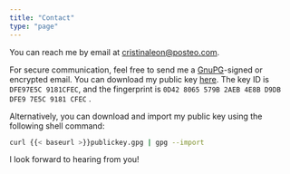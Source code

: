 ```yaml
---
title: "Contact"
type: "page"
---
```

You can reach me by email at [cristinaleon@posteo.com](mailto:cristinaleon@posteo.com).

For secure communication, feel free to send me a [GnuPG](https://gnupg.org)-signed or encrypted email.
You can download my public key [here](/publickey.gpg).
The key ID is `DFE97E5C 9181CFEC`, and the fingerprint is `0D42 8065 579B 2AEB 4E8B D9DB DFE9 7E5C 9181 CFEC` .

Alternatively, you can download and import my public key using the following shell command:
```bash
curl {{< baseurl >}}publickey.gpg | gpg --import
```

I look forward to hearing from you!